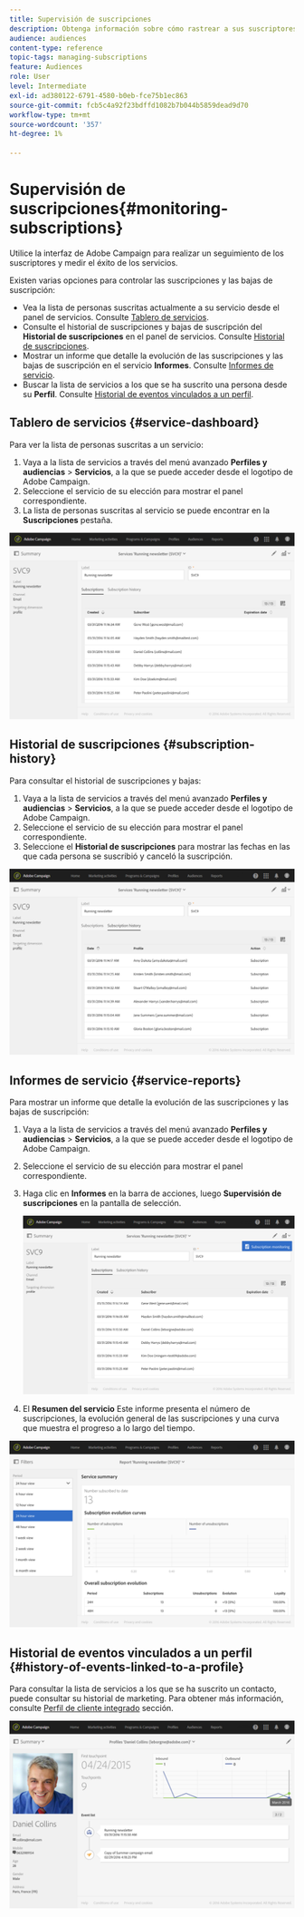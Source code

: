 ```yaml
---
title: Supervisión de suscripciones
description: Obtenga información sobre cómo rastrear a sus suscriptores y medir el éxito de sus servicios mediante paneles e informes.
audience: audiences
content-type: reference
topic-tags: managing-subscriptions
feature: Audiences
role: User
level: Intermediate
exl-id: ad380122-6791-4580-b0eb-fce75b1ec863
source-git-commit: fcb5c4a92f23bdffd1082b7b044b5859dead9d70
workflow-type: tm+mt
source-wordcount: '357'
ht-degree: 1%

---
```


# Supervisión de suscripciones{#monitoring-subscriptions}

Utilice la interfaz de Adobe Campaign para realizar un seguimiento de los suscriptores y medir el éxito de los servicios.

Existen varias opciones para controlar las suscripciones y las bajas de suscripción:

* Vea la lista de personas suscritas actualmente a su servicio desde el panel de servicios. Consulte [Tablero de servicios](#service-dashboard).
* Consulte el historial de suscripciones y bajas de suscripción del **Historial de suscripciones** en el panel de servicios. Consulte [Historial de suscripciones](#subscription-history).
* Mostrar un informe que detalle la evolución de las suscripciones y las bajas de suscripción en el servicio **Informes**. Consulte [Informes de servicio](#service-reports).
* Buscar la lista de servicios a los que se ha suscrito una persona desde su **Perfil**. Consulte [Historial de eventos vinculados a un perfil](#history-of-events-linked-to-a-profile).

## Tablero de servicios {#service-dashboard}

Para ver la lista de personas suscritas a un servicio:

1. Vaya a la lista de servicios a través del menú avanzado **Perfiles y audiencias** > **Servicios**, a la que se puede acceder desde el logotipo de Adobe Campaign.
1. Seleccione el servicio de su elección para mostrar el panel correspondiente.
1. La lista de personas suscritas al servicio se puede encontrar en la **Suscripciones** pestaña.

![](assets/lp_monitoring_subscriptions_1.png)

## Historial de suscripciones {#subscription-history}

Para consultar el historial de suscripciones y bajas:

1. Vaya a la lista de servicios a través del menú avanzado **Perfiles y audiencias** > **Servicios**, a la que se puede acceder desde el logotipo de Adobe Campaign.
1. Seleccione el servicio de su elección para mostrar el panel correspondiente.
1. Seleccione el **Historial de suscripciones** para mostrar las fechas en las que cada persona se suscribió y canceló la suscripción.

![](assets/lp_monitoring_subscriptions_2.png)

## Informes de servicio {#service-reports}

Para mostrar un informe que detalle la evolución de las suscripciones y las bajas de suscripción:

1. Vaya a la lista de servicios a través del menú avanzado **Perfiles y audiencias** > **Servicios**, a la que se puede acceder desde el logotipo de Adobe Campaign.
1. Seleccione el servicio de su elección para mostrar el panel correspondiente.
1. Haga clic en **Informes** en la barra de acciones, luego **Supervisión de suscripciones** en la pantalla de selección.

   ![](assets/lp_monitoring_subscriptions_3.png)

1. El **Resumen del servicio** Este informe presenta el número de suscripciones, la evolución general de las suscripciones y una curva que muestra el progreso a lo largo del tiempo.

![](assets/lp_monitoring_subscriptions_4.png)

## Historial de eventos vinculados a un perfil {#history-of-events-linked-to-a-profile}

Para consultar la lista de servicios a los que se ha suscrito un contacto, puede consultar su historial de marketing. Para obtener más información, consulte [Perfil de cliente integrado](../../audiences/using/integrated-customer-profile.md) sección.

![](assets/lp_monitoring_subscriptions_5.png)
